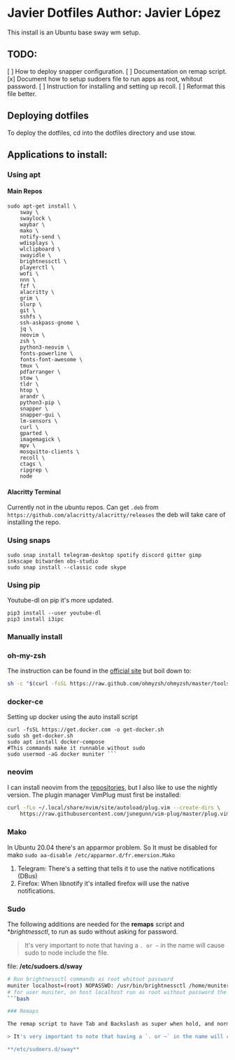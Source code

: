 # Javier Dotfiles Author: Javier López

This install is an Ubuntu base sway wm setup.

## TODO:

[ ] How to deploy snapper configuration.
[ ] Documentation on remap script.
[x] Document how to setup sudoers file to run apps as root, whitout password.
[ ] Instruction for installing and setting up recoll.
[ ] Reformat this file better.

## Deploying dotfiles
To deploy the dotfiles, cd into the dotfiles directory and use stow. 

## Applications to install:

### Using apt

#### Main Repos

```
sudo apt-get install \
    sway \
    swaylock \
    waybar \
    mako \
    notify-send \
    wdisplays \
    wlclipboard \
    swayidle \
    brightnessctl \
    playerctl \
    wofi \
    nnn \
    fzf \
    alacritty \
    grim \
    slurp \
    git \
    sshfs \
    ssh-askpass-gnome \
    jq \
    neovim \
    zsh \ 
    python3-neovim \
    fonts-powerline \
    fonts-font-awesome \
    tmux \
    pdfarranger \
    stow \
    tldr \
    htop \
    arandr \
    python3-pip \
    snapper \
    snapper-gui \
    lm-sensors \
    curl \
    gparted \
    imagemagick \
    mpv \
    mosquitto-clients \
    recoll \
    ctags \
    ripgrep \
    node 
```

#### Alacritty Terminal

Currently not in the ubuntu repos. Can get `.deb` from `https://github.com/alacritty/alacritty/releases` the deb will take care of installing the repo.


### Using snaps

```
sudo snap install telegram-desktop spotify discord gitter gimp inkscape bitwarden obs-studio
sudo snap install --classic code skype
```

### Using pip
Youtube-dl on pip it's more updated.

```
pip3 install --user youtube-dl
pip3 install i3ipc
```

### Manually install

### oh-my-zsh

The instruction can be found in the [official site](https://ohmyz.sh/#install) but boil down to:

```bash
sh -c "$(curl -fsSL https://raw.github.com/ohmyzsh/ohmyzsh/master/tools/install.sh)"
```

### docker-ce

Setting up docker using the auto install script

```
curl -fsSL https://get.docker.com -o get-docker.sh
sudo sh get-docker.sh
sudo apt install docker-compose
#This commands make it runnable without sudo
sudo usermod -aG docker muniter ```
```

### neovim

I can install neovim from the [repositories](https://github.com/neovim/neovim), but I also like to use the nightly version.
The plugin manager VimPlug must first be installed:

```bash
curl -fLo ~/.local/share/nvim/site/autoload/plug.vim --create-dirs \
    https://raw.githubusercontent.com/junegunn/vim-plug/master/plug.vim
```

### Mako

In Ubuntu 20.04 there's an apparmor problem. So It must be disabled for mako `sudo aa-disable /etc/apparmor.d/fr.emersion.Mako`

1. Telegram: There's a setting that tells it to use the native notifications (DBus)
1. Firefox: When libnotify it's intalled firefox will use the native notifications.

### Sudo

The following additions are needed for the **remaps** script and **brightnessctl*, to run as sudo without asking for password.

> It's very important to note that having a `. or ~` in the name will cause sudo to node include the file.

file: **/etc/sudoers.d/sway**

```bash
# Run brightnessctl commands as root whitout password
muniter localhost=(root) NOPASSWD: /usr/bin/brightnessctl /home/muniter/scripts/remaps.py
# for user muniter, on host localhost run as root without password the commands brightnessctl and remaps.py
```bash

### Remaps

The remap script to have Tab and Backslash as super when hold, and normal action when pressed. We can append to the previous example the following.

> It's very important to note that having a `. or ~` in the name will cause sudo to node include the file.

**/etc/sudoers.d/sway**

